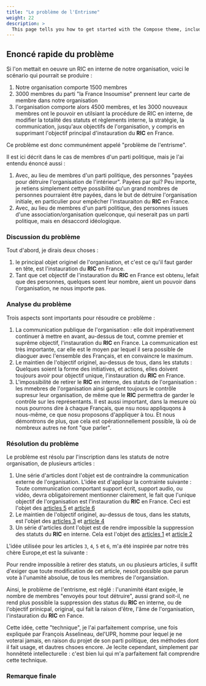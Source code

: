 ```yaml
---
title: "Le problème de l'Entrisme"
weight: 22
description: >
  This page tells you how to get started with the Compose theme, including installation and basic configuration.
---
```


## Enoncé rapide du problème

Si l'on mettait en oeuvre un RIC en interne de notre organisation, voici le scénario qui pourrait se produire :

1. Notre organisation comporte 1500 membres
2. 3000 membres du parti "la France Insoumise" prennent leur carte de membre dans notre organisation
3. l'organisation comporte alors 4500 membres, et les 3000 nouveaux membres ont le pouvoir en utilsiant la procédure de RIC en interne, de modifier la totalité des statuts et règlements interne, la stratégie, la communication, jusqu'aux objectifs de l'organisation, y compris en supprimant l'objectif principal d'instauration du __RIC__ en France.

Ce problème est donc communément appelé "problème de l'entrisme".

Il est ici décrit dans le cas de membres d'un parti politique, mais je l'ai entendu énoncé aussi :
1. Avec, au lieu de membres d'un parti politique, des personnes "payées pour détruire l'organisation de l'intérieur". Payées par qui? Peu importe, je retiens simplement cettye possibilité qu'un grand nombres de personnes pourraient être payées, dans le but de détruire l'organisation initiale, en particulier pour empêcher l'instauraiton du __RIC__ en France.
2. Avec, au lieu de membres d'un parti politique, des personnes issues d'une association/organisation quelconque, qui neserait pas un parti politique, mais en désaccord idéologique.

### Discussion du problème

Tout d'abord, je dirais deux choses :
1. le principal objet originel de l'organisation, et c'est ce qu'il faut garder en tête, est l'instauration du __RIC__ en France.
2. Tant que cet objectif de l'instauration du __RIC__ en France est obtenu, lefait que des personnes, quelques soent leur nombre, aient un pouvoir dans l'organisation, ne nous importe pas.

### Analyse du problème

Trois aspects sont importants pour résoudre ce problème :
1. La communication publique de l'organisation : elle doit impérativement continuer à mettre en avant, au-dessus de tout, comme premier et suprême objectif, l'instauration du __RIC__ en France. La communication est très importante, car elle est le moyen par lequel il sera possible de diaoguer avec l'ensemble des Français, et en convaincre le maximum.
2. Le maintien de l'objectif originel, au-dessus de tous, dans les statuts : Quelques soient la forme des initiatives, et actions, elles doivent toujours avoir pour objectif unique, l'instauration du __RIC__ en France.
3. L'impossibilité de retirer le __RIC__ en interne, des statuts de l'organisation : les mmebres de l'organisation ainsi gardent toujours le contrôle supresur leur organisation, de même que le __RIC__ permettra de garder le contrôle sur les représentants. Il est aussi important, dans la mesure où nous pourrons dire à chaque Français, que nsu nosu appliquqons à nous-même, ce que nosu proposons d'appliquer à tou. Et nous démontrons de plus, que cela est opérationnellement possible, là où de nombreux autres ne font "que parler".

### Résolution du problème

Le problème est résolu par l'inscription dans les statuts de notre organisation, de plusieurs articles :

1. Une série d'articles dont l'objet est de contraindre la communication externe de l'organisation. L'idée est d'appliqur la contrainte suivante : Toute communication comportant support écrit, support audio, ou vidéo, devra obligatoirement mentionner clairement, le fait que l'unique objectif de l'organisation est l'instauration du __RIC__ en France. Ceci est l'objet des [articles 5](ccc) et [article 6](ccc)
2. Le maintien de l'objectif originel, au-dessus de tous, dans les statuts, est l'objet des [articles 3](ccc) et [article 4](ccc)
3. Un série d'articles dont l'objet est de rendre impossible la suppression des statuts du __RIC__ en interne. Cela est l'objet des [articles 1](ccc) et [article 2](ccc)

L'idée utilisée pour les articles `3`, `4`, `5` et `6`, m'a été inspirée par notre très chère Europe,et est la suivante :

Pour rendre impossible à retirer des statuts, un ou plusieurs articles, il suffit d'exiger que toute modification de cet article, nesoit possible que parun vote à l'unamité absolue, de tous les membres de l'organsiation.

Ainsi, le problème de l'entrisme, est réglé : l'unanimité étant exigée, le nombre de membres "envoyés pour tout détruire", aussi grand soit-il, ne rend plus possible la suppression des status du __RIC__ en interne, ou de l'objectif prinicpal, original, qui fait la raison d'être, l'âme de l'organisation, l'instauration du __RIC__ en Fance.

Cette idée, cette "technique", je l'ai parfaitement comprise, une fois expliquée par François Asselineau, del'UPR, homme pour lequel je ne voterai jamais, en raison du projet de son parti politique, des méthodes dont il fait usage, et dautres chsoes encore. Je lecite cependant, simplement par honnêteté intellecturelle : c'est bien lui qui m'a parfaitement fait comprendre cette technique.


### Remarque finale
